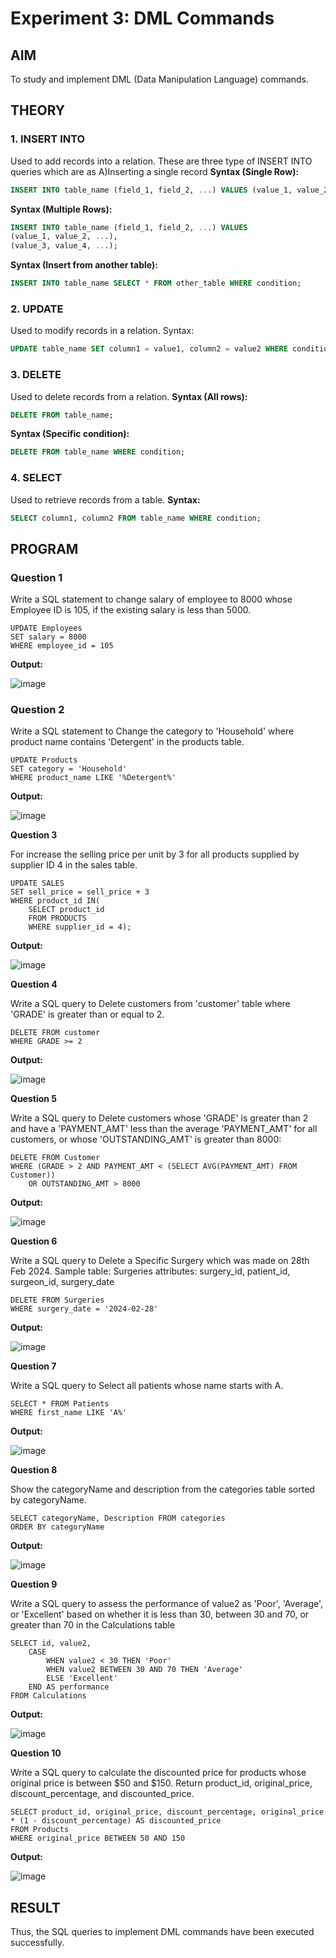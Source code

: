# Experiment 3: DML Commands

## AIM
To study and implement DML (Data Manipulation Language) commands.

## THEORY

### 1. INSERT INTO
Used to add records into a relation.
These are three type of INSERT INTO queries which are as
A)Inserting a single record
**Syntax (Single Row):**
```sql
INSERT INTO table_name (field_1, field_2, ...) VALUES (value_1, value_2, ...);
```
**Syntax (Multiple Rows):**
```sql
INSERT INTO table_name (field_1, field_2, ...) VALUES
(value_1, value_2, ...),
(value_3, value_4, ...);
```
**Syntax (Insert from another table):**
```sql
INSERT INTO table_name SELECT * FROM other_table WHERE condition;
```
### 2. UPDATE
Used to modify records in a relation.
Syntax:
```sql
UPDATE table_name SET column1 = value1, column2 = value2 WHERE condition;
```
### 3. DELETE
Used to delete records from a relation.
**Syntax (All rows):**
```sql
DELETE FROM table_name;
```
**Syntax (Specific condition):**
```sql
DELETE FROM table_name WHERE condition;
```
### 4. SELECT
Used to retrieve records from a table.
**Syntax:**
```sql
SELECT column1, column2 FROM table_name WHERE condition;
```
## PROGRAM

### Question 1

Write a SQL statement to change salary of employee to 8000 whose Employee ID is 105, if the existing salary is less than 5000.


    UPDATE Employees
    SET salary = 8000
    WHERE employee_id = 105


**Output:**

![image](https://github.com/user-attachments/assets/9dfa4084-fa2f-4f5f-89b3-b975f772b0c4)


### Question 2

Write a SQL statement to Change the category to 'Household' where product name contains 'Detergent' in the products table.


    UPDATE Products
    SET category = 'Household'
    WHERE product_name LIKE '%Detergent%'


**Output:**

![image](https://github.com/user-attachments/assets/3f24aae8-3e2b-4006-b6aa-5f8fd230d008)


**Question 3**

For increase the selling price per unit by 3 for all products supplied by supplier ID 4 in the sales table.


    UPDATE SALES
    SET sell_price = sell_price + 3
    WHERE product_id IN(
        SELECT product_id
        FROM PRODUCTS
        WHERE supplier_id = 4);


**Output:**

![image](https://github.com/user-attachments/assets/ca92bfba-15e2-4d68-a691-6a48979ce274)


**Question 4**

Write a SQL query to Delete customers from 'customer' table where 'GRADE' is greater than or equal to 2.


    DELETE FROM customer 
    WHERE GRADE >= 2


**Output:**

![image](https://github.com/user-attachments/assets/64453fed-644f-4bc2-962f-63feef24afe5)


**Question 5**

Write a SQL query to Delete customers whose 'GRADE' is greater than 2 and have a 'PAYMENT_AMT' less than the average 'PAYMENT_AMT' for all customers, or whose 'OUTSTANDING_AMT' is greater than 8000:


    DELETE FROM Customer
    WHERE (GRADE > 2 AND PAYMENT_AMT < (SELECT AVG(PAYMENT_AMT) FROM Customer))
        OR OUTSTANDING_AMT > 8000


**Output:**

![image](https://github.com/user-attachments/assets/fb8a3b32-13c9-40aa-951d-7fe1b09d0cd2)


**Question 6**

Write a SQL query to Delete a Specific Surgery which was made on 28th Feb 2024.
Sample table: Surgeries
attributes: surgery_id, patient_id, surgeon_id, surgery_date


    DELETE FROM Surgeries
    WHERE surgery_date = '2024-02-28'


**Output:**

![image](https://github.com/user-attachments/assets/779663fb-0e9e-4964-855b-0d8b6108c377)


**Question 7**

Write a SQL query to Select all patients whose name starts with A.


    SELECT * FROM Patients
    WHERE first_name LIKE 'A%'


**Output:**

![image](https://github.com/user-attachments/assets/9365d57c-2386-480f-aae5-28fb622a36fc)


**Question 8**

Show the categoryName and description from the categories table sorted by categoryName.


    SELECT categoryName, Description FROM categories
    ORDER BY categoryName


**Output:**

![image](https://github.com/user-attachments/assets/d05ab02d-edc3-470c-a7d4-2cc5cd8dc1cf)


**Question 9**

Write a SQL query to assess the performance of value2 as 'Poor', 'Average', or 'Excellent' based on whether it is less than 30, between 30 and 70, or greater than 70 in the Calculations table


    SELECT id, value2, 
        CASE
            WHEN value2 < 30 THEN 'Poor'
            WHEN value2 BETWEEN 30 AND 70 THEN 'Average'
            ELSE 'Excellent'
        END AS performance
    FROM Calculations


**Output:**

![image](https://github.com/user-attachments/assets/9de93a81-1f91-4e8c-83bd-7cd162b8d8c7)


**Question 10**

Write a SQL query to calculate the discounted price for products whose original price is between $50 and $150. Return product_id, original_price, discount_percentage, and discounted_price.


    SELECT product_id, original_price, discount_percentage, original_price * (1 - discount_percentage) AS discounted_price 
    FROM Products
    WHERE original_price BETWEEN 50 AND 150


**Output:**

![image](https://github.com/user-attachments/assets/06ea8e9c-35a5-40a8-abc1-5ea924765688)


## RESULT
Thus, the SQL queries to implement DML commands have been executed successfully.
